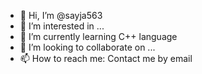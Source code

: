 - 👋 Hi, I’m @sayja563
- 👀 I’m interested in ...
- 🌱 I’m currently learning C++ language
- 💞️ I’m looking to collaborate on ...
- 📫 How to reach me: Contact me by email

<!---
sayja563/sayja563 is a ✨ special ✨ repository because its `README.md` (this file) appears on your GitHub profile.
You can click the Preview link to take a look at your changes.
--->
